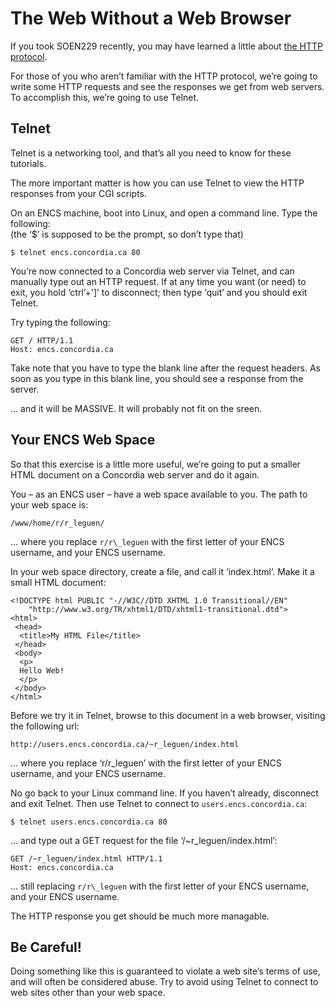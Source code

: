 The Web Without a Web Browser
=============================

If you took SOEN229 recently, you may have learned a little about [the HTTP protocol](../soen229-w2009/tut-11.web-and-http.md).

For those of you who aren’t familiar with the HTTP protocol, we’re going to write some HTTP requests and see the responses we get from web servers. To accomplish this, we’re going to use Telnet.

Telnet
------

Telnet is a networking tool, and that’s all you need to know for these tutorials.

The more important matter is how you can use Telnet to view the HTTP responses from your CGI scripts.

On an ENCS machine, boot into Linux, and open a command line. Type the following:  
(the ‘$’ is supposed to be the prompt, so don’t type that)

    $ telnet encs.concordia.ca 80

You’re now connected to a Concordia web server via Telnet, and can manually type out an HTTP request. If at any time you want (or need) to exit, you hold ‘ctrl’+'\]’ to disconnect; then type ‘quit’ and you should exit Telnet.

Try typing the following:

    GET / HTTP/1.1
    Host: encs.concordia.ca
    	

Take note that you have to type the blank line after the request headers. As soon as you type in this blank line, you should see a response from the server.

… and it will be MASSIVE. It will probably not fit on the sreen.

Your ENCS Web Space
-------------------

So that this exercise is a little more useful, we’re going to put a smaller HTML document on a Concordia web server and do it again.

You – as an ENCS user – have a web space available to you. The path to your web space is:

    /www/home/r/r_leguen/

… where you replace `r/r\_leguen` with the first letter of your ENCS username, and your ENCS username.

In your web space directory, create a file, and call it ‘index.html’. Make it a small HTML document:

    <!DOCTYPE html PUBLIC "-//W3C//DTD XHTML 1.0 Transitional//EN"
        "http://www.w3.org/TR/xhtml1/DTD/xhtml1-transitional.dtd">
    <html>
     <head>
      <title>My HTML File</title>
     </head>
     <body>
      <p>
      Hello Web!
      </p>
     </body>
    </html>

Before we try it in Telnet, browse to this document in a web browser, visiting the following url:

    http://users.encs.concordia.ca/~r_leguen/index.html

… where you replace ‘r/r\_leguen’ with the first letter of your ENCS username, and your ENCS username.

No go back to your Linux command line. If you haven’t already, disconnect and exit Telnet. Then use Telnet to connect to `users.encs.concordia.ca`:

    $ telnet users.encs.concordia.ca 80

… and type out a GET request for the file ‘/~r\_leguen/index.html’:

    GET /~r_leguen/index.html HTTP/1.1
    Host: encs.concordia.ca
    	

… still replacing `r/r\_leguen` with the first letter of your ENCS username, and your ENCS username.

The HTTP response you get should be much more managable.

Be Careful!
-----------

Doing something like this is guaranteed to violate a web site’s terms of use, and will often be considered abuse. Try to avoid using Telnet to connect to web sites other than your web space.
